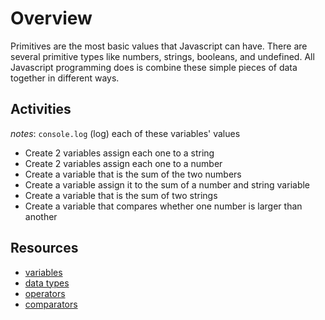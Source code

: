 # Overview

Primitives are the most basic values that Javascript can have. There are several primitive types like numbers, strings, booleans, and undefined. All Javascript programming does is combine these simple pieces of data together in different ways.

## Activities

_notes_: `console.log` (log) each of these variables' values

- Create 2 variables assign each one to a string
- Create 2 variables assign each one to a number
- Create a variable that is the sum of the two numbers
- Create a variable assign it to the sum of a number and string variable
- Create a variable that is the sum of two strings
- Create a variable that compares whether one number is larger than another

## Resources

- [variables](https://javascript.info/variables)
- [data types](https://javascript.info/types)
- [operators](https://javascript.info/operators)
- [comparators](https://javascript.info/comparison)
